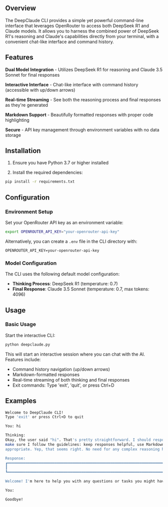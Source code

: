 ## Overview

The DeepClaude CLI provides a simple yet powerful command-line interface that leverages OpenRouter to access both DeepSeek R1 and Claude models. It allows you to harness the combined power of DeepSeek R1's reasoning and Claude's capabilities directly from your terminal, with a convenient chat-like interface and command history.

## Features

**Dual Model Integration** - Utilizes DeepSeek R1 for reasoning and Claude 3.5 Sonnet for final responses

**Interactive Interface** - Chat-like interface with command history (accessible with up/down arrows)

**Real-time Streaming** - See both the reasoning process and final responses as they're generated

**Markdown Support** - Beautifully formatted responses with proper code highlighting

**Secure** - API key management through environment variables with no data storage

## Installation

1. Ensure you have Python 3.7 or higher installed

2. Install the required dependencies:
```bash
pip install -r requirements.txt
```

## Configuration

### Environment Setup

Set your OpenRouter API key as an environment variable:

```bash
export OPENROUTER_API_KEY="your-openrouter-api-key"
```

Alternatively, you can create a `.env` file in the CLI directory with:
```
OPENROUTER_API_KEY=your-openrouter-api-key
```

### Model Configuration

The CLI uses the following default model configuration:

- **Thinking Process**: DeepSeek R1 (temperature: 0.7)
- **Final Response**: Claude 3.5 Sonnet (temperature: 0.7, max tokens: 4096)

## Usage

### Basic Usage

Start the interactive CLI:

```bash
python deepclaude.py
```

This will start an interactive session where you can chat with the AI. Features include:
- Command history navigation (up/down arrows)
- Markdown-formatted responses
- Real-time streaming of both thinking and final responses
- Exit commands: Type 'exit', 'quit', or press Ctrl+D

## Examples

```bash
Welcome to DeepClaude CLI!
Type 'exit' or press Ctrl+D to quit

You: hi

Thinking:
Okay, the user said "hi". That's pretty straightforward. I should respond in a friendly and welcoming manner. Since I need to use Markdown and codeblocks when necessary, but "hi" doesn't require any code. Let me
make sure I follow the guidelines: keep responses helpful, use Markdown for code, but otherwise just natural conversation. Maybe say hello, acknowledge their greeting, and offer assistance. Let me check if that's
appropriate. Yep, that seems right. No need for any complex reasoning here. Just be polite and open. Hello! How can I assist you today? 😊

Response:
┏━━━━━━━━━━━━━━━━━━━━━━━━━━━━━━━━━━━━━━━━━━━━━━━━━━━━━━━━━━━━━━━━━━━━━━━━━━━━━━━━━━━━━━━━━━━━━━━━━━━━━━━━━━━━━━━━━━━━━━━━━━━━━━━━━━━━━━━━━━━━━━━━━━━━━━━━━━━━━━━━━━━━━━━━━━━━━━━━━━━━━━━━━━━━━━━━━━━━━━━━━━━━━━━━━━┓
┃                                                                                                    Hello! 👋                                                                                                     ┃
┗━━━━━━━━━━━━━━━━━━━━━━━━━━━━━━━━━━━━━━━━━━━━━━━━━━━━━━━━━━━━━━━━━━━━━━━━━━━━━━━━━━━━━━━━━━━━━━━━━━━━━━━━━━━━━━━━━━━━━━━━━━━━━━━━━━━━━━━━━━━━━━━━━━━━━━━━━━━━━━━━━━━━━━━━━━━━━━━━━━━━━━━━━━━━━━━━━━━━━━━━━━━━━━━━━━┛

Welcome! I'm here to help you with any questions or tasks you might have. Feel free to ask me anything - whether it's about coding, analysis, general information, or any other topic you'd like to explore.

You:

Goodbye!
```
